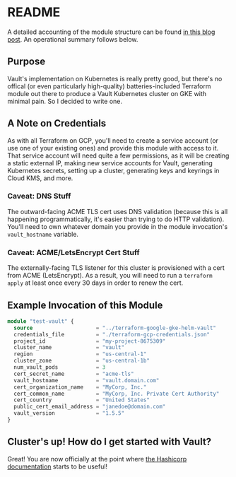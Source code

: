 # README

A detailed accounting of the module structure can be found [in this blog post](https://www.reu.dev/blog/2021/2/4/new-terraform-module-vault-on-gke). An operational summary follows below.

## Purpose

Vault's implementation on Kubernetes is really pretty good, but there's no offical (or even particularly high-quality) batteries-included Terraform module out there to produce a Vault Kubernetes cluster on GKE with minimal pain. So I decided to write one.

## A Note on Credentials

As with all Terraform on GCP, you'll need to create a service account (or use one of your existing ones) and provide this module with access to it. That service account will need quite a few permissions, as it will be creating a static external IP, making new service accounts for Vault, generating Kubernetes secrets, setting up a cluster, generating keys and keyrings in Cloud KMS, and more.

### Caveat: DNS Stuff

The outward-facing ACME TLS cert uses DNS validation (because this is all happening programmatically, it's easier than trying to do HTTP validation). You'll need to own whatever domain you provide in the module invocation's `vault_hostname` variable.

### Caveat: ACME/LetsEncrypt Cert Stuff

The externally-facing TLS listener for this cluster is provisioned with a cert from ACME (LetsEncrypt). As a result, you will need to run a `terraform apply` at least once every 30 days in order to renew the cert.

## Example Invocation of this Module

```terraform
module "test-vault" {
  source                    = "../terraform-google-gke-helm-vault"
  credentials_file          = "./terraform-gcp-credentials.json"
  project_id                = "my-project-8675309"
  cluster_name              = "vault"
  region                    = "us-central-1"
  cluster_zone              = "us-central-1b"
  num_vault_pods            = 3
  cert_secret_name          = "acme-tls"
  vault_hostname            = "vault.domain.com"
  cert_organization_name    = "MyCorp, Inc."
  cert_common_name          = "MyCorp, Inc. Private Cert Authority"
  cert_country              = "United States"
  public_cert_email_address = "janedoe@domain.com"
  vault_version             = "1.5.5"
}
```

## Cluster's up! How do I get started with Vault?

Great! You are now officially at the point where [the Hashicorp documentation](https://www.vaultproject.io/docs/platform/k8s/helm/examples/ha-with-raft) starts to be useful!
